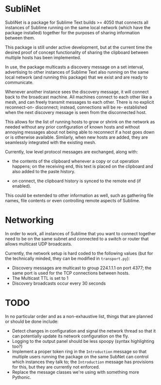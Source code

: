 
SubliNet
========

SubliNet is a package for Sublime Text builds >= 4050 that connects all
instances of Sublime running on the same local network (which have the package
installed) together for the purposes of sharing information between them.

This package is still under active development, but at the current time the
desired proof of concept functionality of sharing the clipboard between
multiple hosts has been implemented.

In use, the package multicasts a discovery message on a set interval,
advertising to other instances of Sublime Text also running on the same local network
(and running this package) that we exist and are ready to communicate.

Whenever another instance sees the discovery message, it will connect back to
the broadcast machine. All machines connect to each other like a mesh, and can
freely transmit messages to each other. There is no explicit reconnect-on-
disconnect; instead, connections will be re- established when the next
discovery message is seen from the disconnected host.

This allows for the list of running hosts to grow or shrink on the network as
needed without any prior configuration of known hosts and without annoying
messages about not being able to reconnect if a host goes down or is otherwise
available. Similarly, when new hosts are added, they are seamlessly integrated
with the existing mesh.

Currently, low level protocol messages are exchanged, along with:

- the contents of the clipboard whenever a copy or cut operation happens; on
  the receiving end, this text is placed on the clipboard and also added to the
  paste history.

- on connect, the clipboard history is synced to the remote end (if enabled).

This could be extended to other information as well, such as gathering file
names, file contents or even controlling remote aspects of Sublime.


# Networking

In order to work, all instances of Sublime that you want to connect together
need to be on the same subnet and connected to a switch or router that allows
multicast UDP broadcasts.

Currently, the network setup is hard coded to the following values (but for the
technically minded, they can be modified in `transport.py`):

 * Discovery messages are multicast to group 224.1.1.1 on port 4377; the same
   port is used for the TCP connections between hosts.
 * The Multicast TTL is set to 1
 * Discovery broadcasts occur every 30 seconds



# TODO

In no particular order and as a non-exhaustive list, things that are planned or
should be done include:

 * Detect changes in configuration and signal the network thread so that it can
   potentially update its network configuration on the fly.
 * Logging to the output panel should be less spoopy (syntax highlighting too?)
 * Implement a proper token ring in the `Introduction` message so that multiple
   users running the package on the same SubNet can control which instances they
   talk to; the `Introduction` message has provisions for this, but they are
   currently not enforced.
 * Replace the message classes we're using with something more Pythonic.

